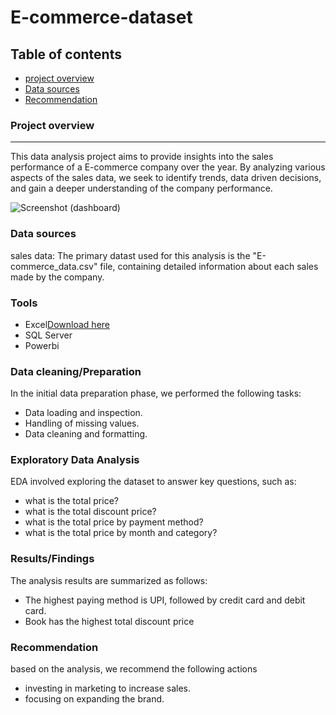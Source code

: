 # E-commerce-dataset

## Table of contents
 
- [project overview](#project-overview)
- [Data sources](#data-sources)
- [Recommendation](#recommendation)


### Project overview
---
This data analysis project aims to provide insights into the sales performance of a E-commerce company over the year. By analyzing various aspects of the sales data, we seek to identify trends, data driven decisions, and gain a deeper understanding of the company performance.


![Screenshot (dashboard)](https://github.com/user-attachments/assets/e6af5274-0154-472a-8f66-ced28bc3948a)


### Data sources

sales data: The primary datast used for this analysis is the "E-commerce_data.csv" file, containing detailed information about each sales made by the company.

### Tools

- Excel[Download here](https://microsoft.com)
- SQL Server
- Powerbi


### Data cleaning/Preparation

In the initial data preparation phase, we performed the following tasks:
- Data loading and inspection.
- Handling of missing values.
- Data cleaning and formatting.

### Exploratory Data Analysis

EDA involved exploring the dataset to answer key questions, such as:

- what is the total price?
- what is the total discount price?
- what is the total price by payment method?
- what is the total price by month and category?

### Results/Findings

The analysis results are summarized as follows:
- The highest paying method is UPI, followed by credit card and debit card.
- Book has the highest total discount price

### Recommendation

based on the analysis, we recommend the following actions
- investing in marketing to increase sales.
- focusing on expanding the brand.
